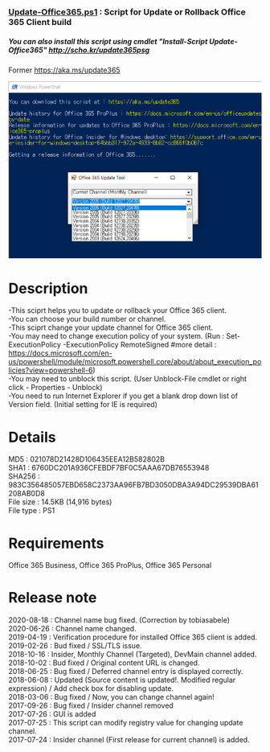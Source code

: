 ### [Update-Office365.ps1](https://github.com/chosangho89/Update-Office365/raw/master/Update-Office365.ps1) : Script for Update or Rollback Office 365 Client build
##### You can also install this script using cmdlet "Install-Script Update-Office365" <http://scho.kr/update365psg>  
Former https://aka.ms/update365 

![Update-Office365](/info.png)

Description
==============
-This sciprt helps you to update or rollback your Office 365 client.   
-You can choose your build number or channel.   
-This sciprt change your update channel for Office 365 client.   
-You may need to change execution policy of your system. (Run : Set-ExecutionPolicy -ExecutionPolicy RemoteSigned #more detail : https://docs.microsoft.com/en-us/powershell/module/microsoft.powershell.core/about/about_execution_policies?view=powershell-6)   
-You may need to unblock this script. (User Unblock-File cmdlet or right click - Properties - Unblock)   
-You need to run Internet Explorer if you get a blank drop down list of Version field. (Initial setting for IE is required)   
  
Details
===========
MD5 : 021078D21428D106435EEA12B582802B   
SHA1 : 6760DC201A936CFEBDF7BF0C5AAA67DB76553948   
SHA256 : 983C356485057EBD658C2373AA96FB7BD3050DBA3A94DC29539DBA61208AB0D8   
File size : 14.5KB (14,916 bytes)   
File type : PS1   

Requirements
============
Office 365 Business, Office 365 ProPlus, Office 365 Personal   

Release note
==============
2020-08-18 : Channel name bug fixed. (Correction by tobiasabele)   
2020-06-26 : Channel name changed.   
2019-04-19 : Verification procedure for installed Office 365 client  is added.   
2019-02-26 : Bud fixed / SSL/TLS issue.   
2018-10-16 : Insider, Monthly Channel (Targeted), DevMain channel added.   
2018-10-02 : Bud fixed / Original content URL is changed.   
2018-06-25 : Bug fixed / Deferred channel entry is displayed correctly.   
2018-06-08 : Updated (Source content is updated!. Modified regular expression) / Add check box for disabling update.   
2018-03-06 : Bug fixed / Now, you can change channel again!   
2017-09-26 : Bug fixed / Insider channel removed   
2017-07-26 : GUI is added   
2017-07-25 : This script can modify registry value for changing update channel.   
2017-07-24 : Insider channel (First release for current channel) is added.   

